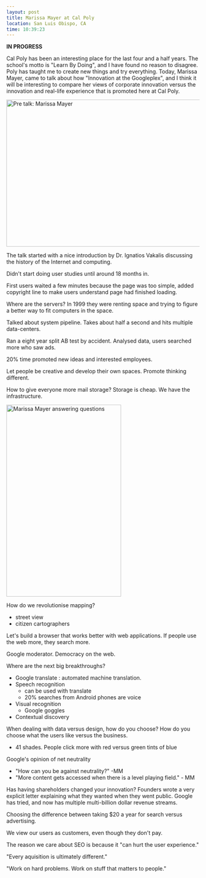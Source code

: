 ```yaml
---
layout: post
title: Marissa Mayer at Cal Poly
location: San Luis Obispo, CA
time: 10:39:23
---
```


__IN PROGRESS__

Cal Poly has been an interesting place for the last four and a half years. The school's motto is "Learn By Doing", and I have found no reason to disagree. Poly has taught me to create new things and try everything. Today, Marissa Mayer, came to talk about how "Innovation at the Googleplex", and I think it will be interesting to compare her views of corporate innovation versus the innovation and real-life experience that is promoted here at Cal Poly.

<a href="http://www.flickr.com/photos/icco/5473954479/" title="Pre talk: Marissa Mayer by Nat W, on Flickr"><img src="http://farm6.static.flickr.com/5095/5473954479_69ee868a44_z.jpg" width="640" height="383" alt="Pre talk: Marissa Mayer" /></a>

The talk started with a nice introduction by Dr. Ignatios Vakalis discussing the history of the Internet and computing.

Didn't start doing user studies until around 18 months in.

First users waited a few minutes because the page was too simple, added copyright line to make users understand page had finished loading.

Where are the servers? In 1999 they were renting space and trying to figure a better way to fit computers in the space.

Talked about system pipeline. Takes about half a second and hits multiple data-centers.

Ran a eight year split AB test by accident. Analysed data, users searched more who saw ads.

20% time promoted new ideas and interested employees.

Let people be creative and develop their own spaces. Promote thinking different.

How to give everyone more mail storage? Storage is cheap. We have the infrastructure.

<a href="http://www.flickr.com/photos/icco/5474720594/" title="Marissa Mayer answering questions by Nat W, on Flickr"><img src="http://farm6.static.flickr.com/5100/5474720594_bd18c42f6a.jpg" width="299" height="500" alt="Marissa Mayer answering questions" /></a>

How do we revolutionise mapping?

 * street view
 * citizen cartographers

Let's build a browser that works better with web applications. If people use the web more, they search more.

Google moderator. Democracy on the web.

Where are the next big breakthroughs?

 * Google translate : automated machine translation. 
 * Speech recognition 
   * can be used with translate
   * 20% searches from Android phones are voice
 * Visual recognition
   * Google goggles
 * Contextual discovery


When dealing with data versus design, how do you choose? How do you choose what the users like versus the business.
 * 41 shades. People click more with red versus green tints of blue

Google's opinion of net neutrality

 * "How can you be against neutrality?" -MM
 * "More content gets accessed when there is a level playing field." - MM

Has having shareholders changed your innovation? Founders wrote a very explicit letter explaining what they wanted when they went public. Google has tried, and now has multiple multi-billion dollar revenue streams.

Choosing the difference between taking $20 a year for search versus advertising.

We view our users as customers, even though they don't pay.

The reason we care about SEO is because it "can hurt the user experience."

"Every aquisition is ultimately different."

"Work on hard problems. Work on stuff that matters to people."
